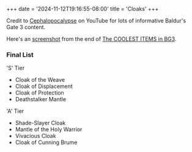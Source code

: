 +++
date = '2024-11-12T19:16:55-08:00'
title = 'Cloaks'
+++

Credit to [Cephalopocalypse](https://www.youtube.com/@Cephalopocalypse) on YouTube for lots of informative Baldur's Gate 3 content.

Here's an [screenshot](Cephalopocalypse%20final%20cloaks.png) from the end of [The COOLEST ITEMS in BG3](https://www.youtube.com/watch?v=MbZ0r-Tfixg).

### Final List

'S' Tier

* Cloak of the Weave
* Cloak of Displacement
* Cloak of Protection
* Deathstalker Mantle

'A' Tier

* Shade-Slayer Cloak
* Mantle of the Holy Warrior
* Vivacious Cloak
* Cloak of Cunning Brume

